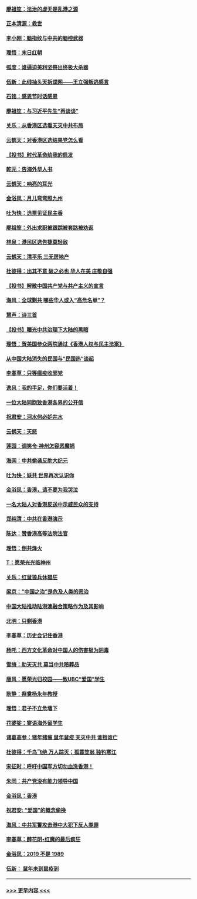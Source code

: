 #### [廖祖笙：法治的虚无是乱港之源](../pages/nsc993/n11690605.md?t=11300722) 
#### [正本清源：救世](../pages/nsc993/n11689134.md?t=11300722) 
#### [李小刚：脑指纹与中共的脑控武器](../pages/nsc993/n11688900.md?t=11300722) 
#### [理悟：末日红朝](../pages/nsc993/n11688829.md?t=11300722) 
#### [弧度：谁逼迫美利坚祭出终极大杀器](../pages/nsc993/n11688735.md?t=11300722) 
#### [伍新：此线抽头天拆谍网——王立强叛逃感言](../pages/nsc993/n11687981.md?t=11300722) 
#### [石铭：感恩节时话感恩](../pages/nsc993/n11687568.md?t=11300722) 
#### [廖祖笙：与习近平先生“再谈谈”](../pages/nsc993/n11687005.md?t=11300722) 
#### [关乐：从香港区选看天灭中共布局](../pages/nsc993/n11686647.md?t=11300722) 
#### [云鹤天：对香港区选结果党怎么看](../pages/nsc993/n11686216.md?t=11300722) 
#### [【投书】时代革命给我的启发](../pages/nsc993/n11684287.md?t=11300722) 
#### [乾元：告海外华人书](../pages/nsc993/n11684044.md?t=11300722) 
#### [云鹤天：响亮的耳光](../pages/nsc993/n11684254.md?t=11300722) 
#### [金浴凤：月儿弯弯照九州](../pages/nsc993/n11684231.md?t=11300722) 
#### [吐为快：选票见证民主香](../pages/nsc993/n11684206.md?t=11300722) 
#### [廖祖笙：外出求职被跟踪被套路被劝返](../pages/nsc993/n11683874.md?t=11300722) 
#### [林泉：港民区选告捷莫轻敌](../pages/nsc993/n11683930.md?t=11300722) 
#### [云鹤天：清平乐 三无房地产](../pages/nsc993/n11681521.md?t=11300722) 
#### [杜彼得：出其不意 破之必也 华人在美 庄敬自强](../pages/nsc993/n11679554.md?t=11300722) 
#### [【投书】解散中国共产党与共产主义的宣言](../pages/nsc993/n11679177.md?t=11300722) 
#### [海风：全球剿共 哪些华人或入“高危名单”？](../pages/nsc993/n11678617.md?t=11300722) 
#### [慧声：诗三首](../pages/nsc993/n11678848.md?t=11300722) 
#### [【投书】曝光中共治理下大陆的黑暗](../pages/nsc993/n11678674.md?t=11300722) 
#### [理悟：贺美国参众两院通过《香港人权与民主法案》](../pages/nsc993/n11678104.md?t=11300722) 
#### [从中国大陆消失的民国与“民国热”谈起](../pages/nsc993/n11678075.md?t=11300722) 
#### [李春草：只等瘟疫收邪党](../pages/nsc993/n11677308.md?t=11300722) 
#### [逸风：我的手足，你们要活着！](../pages/nsc993/n11676352.md?t=11300722) 
#### [一位大陆同胞致香港各界的公开信](../pages/nsc993/n11675761.md?t=11300722) 
#### [祝君安：河水何必妒井水](../pages/nsc993/n11675746.md?t=11300722) 
#### [云鹤天：天怒](../pages/nsc993/n11675718.md?t=11300722) 
#### [莲园：调笑令‧神州怎容恶魔祸](../pages/nsc993/n11675648.md?t=11300722) 
#### [海网：中共偷袭反助大纪元](../pages/nsc993/n11673515.md?t=11300722) 
#### [吐为快：妖共 世界再次认识你](../pages/nsc993/n11673506.md?t=11300722) 
#### [金浴凤：香港，请不要为我哭泣](../pages/nsc993/n11673248.md?t=11300722) 
#### [一名大陆人对香港反送中示威民众的支持](../pages/nsc993/n11672615.md?t=11300722) 
#### [郑纯清：中共在香港演示](../pages/nsc993/n11670539.md?t=11300722) 
#### [陈达：赞香港高等法院法官](../pages/nsc993/n11669542.md?t=11300722) 
#### [理悟：倒共烽火](../pages/nsc993/n11668844.md?t=11300722) 
#### [T：愿荣光光临神州](../pages/nsc993/n11668421.md?t=11300722) 
#### [关乐：红鼠狼兵休猖狂](../pages/nsc993/n11668378.md?t=11300722) 
#### [梁京：“中国之治”是危及人类的恶治](../pages/nsc993/n11668328.md?t=11300722) 
#### [中国大陆推动陆港澳融合策略作为及其影响](../pages/nsc993/n11668157.md?t=11300722) 
#### [北明：只剩香港](../pages/nsc993/n11668002.md?t=11300722) 
#### [李春草：历史会记住香港](../pages/nsc993/n11667927.md?t=11300722) 
#### [杨吒：西方文化革命对中国人的伤害极为阴毒](../pages/nsc993/n11664521.md?t=11300722) 
#### [雪绮：助天灭共 莫当中共陪葬品](../pages/nsc993/n11662650.md?t=11300722) 
#### [唐风：愿荣光归校园——致UBC“爱国”学生](../pages/nsc993/n11662194.md?t=11300722) 
#### [耿静：祭奠杨永年教授](../pages/nsc993/n11662514.md?t=11300722) 
#### [理悟：君子不立危墙下](../pages/nsc993/n11662172.md?t=11300722) 
#### [花婆娑：寄语海外留学生](../pages/nsc993/n11662121.md?t=11300722) 
#### [诸葛高参：猪年猪瘟 鼠年鼠疫 天灭中共 谁挡谁亡](../pages/nsc993/n11661980.md?t=11300722) 
#### [杜彼得：千鸟飞绝 万人踪灭；孤蓑笠翁 独钓寒江](../pages/nsc993/n11661170.md?t=11300722) 
#### [宋征时：呼吁中国军方切勿血洗香港！](../pages/nsc993/n11415318.md?t=11300722) 
#### [朱同：共产党没有能力领导中国](../pages/nsc993/n11660421.md?t=11300722) 
#### [金浴凤：香港](../pages/nsc993/n11660419.md?t=11300722) 
#### [祝君安: “爱国”的概念偷换](../pages/nsc993/n11659706.md?t=11300722) 
#### [海风：中共军警攻击港中大犯下反人类罪](../pages/nsc993/n11659632.md?t=11300722) 
#### [李春草：醉花阴•红魔的最后疯狂](../pages/nsc993/n11659287.md?t=11300722) 
#### [金浴凤：2019 不是 1989](../pages/nsc993/n11657663.md?t=11300722) 
#### [伍新： 鼠年未到鼠疫到](../pages/nsc993/n11655098.md?t=11300722) 

----
#### [ >>> 更早内容 <<< ](../indexes/nsc993-earlier.md)
